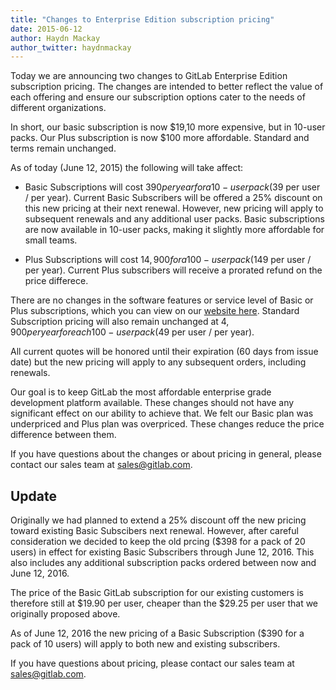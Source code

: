 ```yaml
---
title: "Changes to Enterprise Edition subscription pricing"
date: 2015-06-12
author: Haydn Mackay
author_twitter: haydnmackay
---
```


Today we are announcing two changes to GitLab Enterprise Edition subscription pricing.
The changes are intended to better reflect the value of each offering and
ensure our subscription options cater to the needs of different organizations.

In short, our basic subscription is now $19,10 more expensive, but in 10-user packs.
Our Plus subscription is now $100 more affordable. Standard and terms remain unchanged.

<!-- more -->

As of today (June 12, 2015) the following will take affect:

* Basic Subscriptions will cost $390 per year for a 10-user pack ($39 per user / per year).
Current Basic Subscribers will be offered a 25% discount on this new pricing at their next renewal.
However, new pricing will apply to subsequent renewals and any additional user packs.
Basic subscriptions are now available in 10-user packs, making it slightly more
affordable for small teams.

* Plus Subscriptions will cost $14,900 for a 100-user pack ($149 per user / per year).
Current Plus subscribers will receive a prorated refund on the price differece.

There are no changes in the software features or service level of Basic or Plus subscriptions,
which you can view on our [website here](https://about.gitlab.com/products/).
Standard Subscription pricing will also remain unchanged at $4,900 per year for
each 100-user pack ($49 per user / per year).

All current quotes will be honored until their expiration (60 days from issue date)
but the new pricing will apply to any subsequent orders, including renewals.

Our goal is to keep GitLab the most affordable enterprise grade development platform available.
These changes should not have any significant effect on our ability to achieve that.
We felt our Basic plan was underpriced and Plus plan was overpriced.
These changes reduce the price difference between them.

If you have questions about the changes or about pricing in general,
please contact our sales team at sales@gitlab.com.

## Update

Originally we had planned to extend a 25% discount off the new pricing toward existing Basic Subscibers next renewal. However, after careful consideration we decided to keep the old prcing ($398 for a pack of 20 users) in effect for existing Basic Subscribers through June 12, 2016. This also includes any additional subscription packs ordered between now and June 12, 2016.

The price of the Basic GitLab subscription for our existing customers is therefore still at $19.90 per user, cheaper than the $29.25 per user that we originally proposed above.

As of June 12, 2016 the new pricing of a Basic Subscription ($390 for a pack of 10 users) will apply to both new and existing subscribers.

If you have questions about pricing, please contact our sales team at sales@gitlab.com.
